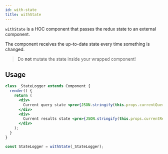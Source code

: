 ```yaml
---
id: with-state
title: withState
---
```


`withState` is a HOC component that passes the redux state to an external component.

The component receives the up-to-date state every time something is changed.

> Do **not** mutate the state inside your wrapped component!

## Usage

```jsx
class _StateLogger extends Component {
  render() {
    return (
      <div>
        Current query state <pre>{JSON.stringify(this.props.currentQueryState, null, 2)}</pre>
      </div>
      <div>
        Current results state <pre>{JSON.stringify(this.props.currentResultsState, null, 2)}</pre>
      </div>
    );
  }
}

const StateLogger = withState(_StateLogger);
```

